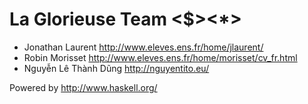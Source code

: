 La Glorieuse Team <$><*>
========================

* Jonathan Laurent http://www.eleves.ens.fr/home/jlaurent/
* Robin Morisset http://www.eleves.ens.fr/home/morisset/cv_fr.html
* Nguyễn Lê Thành Dũng http://nguyentito.eu/

Powered by http://www.haskell.org/

